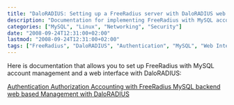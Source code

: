 ```yaml
---
title: "DaloRADIUS: Setting up a FreeRadius server with DaloRADIUS web interface"
description: "Documentation for implementing FreeRadius with MySQL account management and DaloRADIUS web interface for Authentication, Authorization, and Accounting."
categories: ["MySQL", "Linux", "Networking", "Security"]
date: "2008-09-24T12:31:00+02:00"
lastmod: "2008-09-24T12:31:00+02:00"
tags: ["FreeRadius", "DaloRADIUS", "Authentication", "MySQL", "Web Interface", "AAA", "RADIUS"]
---
```


Here is documentation that allows you to set up FreeRadius with MySQL account management and a web interface with DaloRADIUS:

[Authentication Authorization Accounting with FreeRadius MySQL backend web based Management with DaloRADIUS](../../../static/pdf/authentication_authorization_accounting_with_freeradius_mysql_backend_web_based_management_with_daloradius.pdf)
